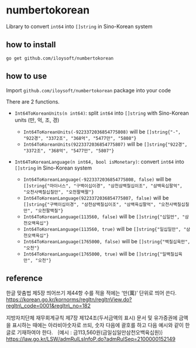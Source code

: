 
# numbertokorean

Library to convert `int64` into `[]string` in Sino-Korean system

## how to install

```
go get github.com/iloysoft/numbertokorean
```

## how to use

Import `github.com/iloysoft/numbertokorean` package into your code

There are 2 functions.

- `Int64ToKoreanUnits(n int64)`: split `int64` into `[]string` with Sino-Korean units (만, 억, 조, 경)
    - `Int64ToKoreanUnits(-9223372036854775808)` will be `[]string{"-", "922경", "3372조", "368억", "5477만", "5808"}`
    - `Int64ToKoreanUnits(9223372036854775807)` will be `[]string{"922경", "3372조", "368억", "5477만", "5807"}`

- `Int64ToKoreanLanguage(n int64, bool isMonetary)`: convert `int64` into `[]string` in Sino-Korean system
    - `Int64ToKoreanLanguage(-9223372036854775808, false)` will be `[]string{"마이너스", "구백이십이경", "삼천삼백칠십이조", "삼백육십팔억", "오천사백칠십칠만", "오천팔백팔"}`
    - `Int64ToKoreanLanguage(9223372036854775807, false)` will be `[]string{"구백이십이경", "삼천삼백칠십이조", "삼백육십팔억", "오천사백칠십칠만", "오천팔백칠"}`
    - `Int64ToKoreanLanguage(113560, false)` will be `[]string{"십일만", "삼천오백육십"}`
    - `Int64ToKoreanLanguage(113560, true)` will be `[]string{"일십일만", "삼천오백육십"}`
    - `Int64ToKoreanLanguage(1765000, false)` will be `[]string{"백칠십육만", "오천"}`
    - `Int64ToKoreanLanguage(1765000, true)` will be `[]string{"일백칠십육만", "오천"}`

## reference

한글 맞춤법 제5장 띄어쓰기 제44항
수를 적을 적에는 ‘만(萬)’ 단위로 띄어 쓴다.
https://korean.go.kr/kornorms/regltn/regltnView.do?regltn\_code=0001&regltn\_no=182

지방자치단체 재무회계규칙 제7장 제124조(두서금액의 표시)
문서 및 유가증권에 금액을 표시하는 때에는 아라비아숫자로 쓰되, 숫자 다음에 괄호를 하고 다음 예시와 같이 한글로 기재하여야 한다. ｛예시 : 금113,560원(금일십일만삼천오백육십원)｝
https://law.go.kr/LSW/admRulLsInfoP.do?admRulSeq=2100000152149

